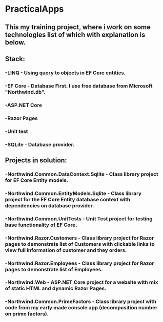# PracticalApps
## This my training project, where i work on some technologies list of which with explanation is below. 
## Stack: 
### -LINQ - Using query to objects in EF Core entities.
### -EF Core - Database First. I use free database from Microsoft "Northwind.db".
### -ASP.NET Core
### -Razor Pages
### -Unit test
### -SQLite - Database provider.
## Projects in solution:
### -Northwind.Common.DataContext.Sqlite - Class library project for EF Core Entity models.
### -Northwind.Common.EntityModels.Sqlite - Class library project for the EF Core Entity database context with dependencies on database provider.
### -Northwind.Common.UnitTests - Unit Test project for testing base functionality of EF Core.
### -Northwind.Razor.Customers - Class library project for Razor pages to demonstrate list of Customers with clickable links to view full information of customer and they orders.
### -Northwind.Razor.Employees - Class library project for Razor pages to demonstrate list of Employees.
### -Northwind.Web - ASP.NET Core project for a website with mix of static HTML and dynamic Razor Pages.
### -Northwind.Common.PrimeFactors - Class library project with code from my early made console app (decomposition number on prime factors).
